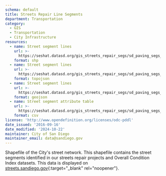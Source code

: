 ```yaml
---
schema: default
title: Streets Repair Line Segments
department: Transportation
category:
  - GIS
  - Transportation
  - City Infrastructure
resources:
  - name: Street segment lines
    url: >-
      https://seshat.datasd.org/gis_streets_repair_segs/sd_paving_segs_datasd.zip
    format: shp
  - name: Street segment lines
    url: >-
      https://seshat.datasd.org/gis_streets_repair_segs/sd_paving_segs_datasd.topo.json
    format: topojson
  - name: Street segment lines
    url: >-
      https://seshat.datasd.org/gis_streets_repair_segs/sd_paving_segs_datasd.geojson
    format: geojson
  - name: Street segment attribute table
    url: >-
      https://seshat.datasd.org/gis_streets_repair_segs/sd_paving_segs_datasd.csv
    format: csv
license: 'http://www.opendefinition.org/licenses/odc-pddl'
date_issued: '2016-09-16'
date_modified: '2024-10-22'
maintainer: City of San Diego
maintainer_email: data@sandiego.gov
---
```

Shapefile of the City's street network. This shapefile contains the street segments identified in our streets repair projects and Overall Condition Index datasets. This data is displayed on [streets.sandiego.gov](http://streets.sandiego.gov){:target="_blank" rel="noopener"}.
